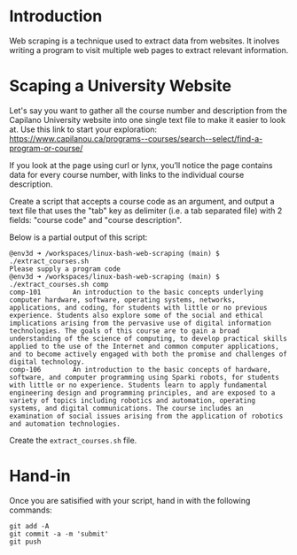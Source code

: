 # Introduction 

Web scraping is a technique used to extract data from websites.  It
inolves writing a program to visit multiple web pages to extract
relevant information.

# Scaping a University Website

Let's say you want to gather all the course number and description from the
Capilano University website into one single text file to make it easier to 
look at.  Use this link to start your exploration:  
https://www.capilanou.ca/programs--courses/search--select/find-a-program-or-course/ 


If you look at the page using curl or lynx, you’ll notice the page contains data 
for every course number, with links to the individual course description.  

Create a script that accepts a course code as an argument, and output a text file 
that uses the "tab" key as delimiter (i.e. a tab separated file) with 2 fields: 
"course code" and "course description".

Below is a partial output of this script:

```console
@env3d ➜ /workspaces/linux-bash-web-scraping (main) $ ./extract_courses.sh 
Please supply a program code
@env3d ➜ /workspaces/linux-bash-web-scraping (main) $ ./extract_courses.sh comp
comp-101        An introduction to the basic concepts underlying computer hardware, software, operating systems, networks, applications, and coding, for students with little or no previous experience. Students also explore some of the social and ethical implications arising from the pervasive use of digital information technologies. The goals of this course are to gain a broad understanding of the science of computing, to develop practical skills applied to the use of the Internet and common computer applications, and to become actively engaged with both the promise and challenges of digital technology.
comp-106        An introduction to the basic concepts of hardware, software, and computer programming using Sparki robots, for students with little or no experience. Students learn to apply fundamental engineering design and programming principles, and are exposed to a variety of topics including robotics and automation, operating systems, and digital communications. The course includes an examination of social issues arising from the application of robotics and automation technologies.
```

Create the `extract_courses.sh` file.

# Hand-in

Once you are satisified with your script, hand in with the following commands:

```
git add -A
git commit -a -m 'submit'
git push
```
